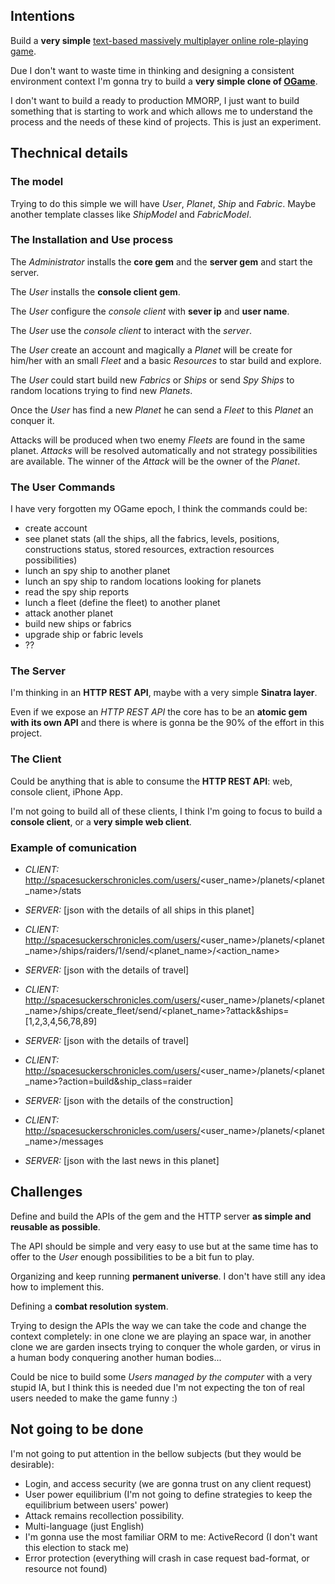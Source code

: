 ## Intentions

Build a **very simple** [text-based massively multiplayer online role-playing game](http://en.wikipedia.org/wiki/List_of_text-based_MMORPGs).

Due I don't want to waste time in thinking and designing a consistent environment context I'm gonna try to build a **very simple clone of [OGame](http://en.wikipedia.org/wiki/OGame)**.

I don't want to build a ready to production MMORP, I just want to build something that is starting to work and which allows me to understand the process and the needs of these kind of projects. This is just an experiment.


## Thechnical details

### The model

Trying to do this simple we will have _User_, _Planet_, _Ship_ and _Fabric_. Maybe another template classes like _ShipModel_ and _FabricModel_.


### The Installation and Use process 

The _Administrator_ installs the **core gem** and the **server gem** and start the server.

The _User_ installs the **console client gem**.

The _User_ configure the _console client_ with **sever ip** and **user name**.

The _User_ use the _console client_ to interact with the _server_.

The _User_ create an account and magically a _Planet_ will be create for him/her with an small _Fleet_ and a basic _Resources_ to star build and explore.

The _User_ could start build new _Fabrics_ or _Ships_ or send _Spy Ships_ to random locations trying to find new _Planets_.

Once the _User_ has find a new _Planet_ he can send a _Fleet_ to this _Planet_ an conquer it.
 
Attacks will be produced when two enemy _Fleets_ are found in the same planet. _Attacks_ will be resolved automatically and not strategy possibilities are available. The winner of the _Attack_ will be the owner of the _Planet_.

### The User Commands

I have very forgotten my OGame epoch, I think the commands could be:

* create account
* see planet stats (all the ships, all the fabrics, levels, positions, constructions status, stored resources, extraction resources possibilities)
* lunch an spy ship to another planet
* lunch an spy ship to random locations looking for planets
* read the spy ship reports
* lunch a fleet (define the fleet) to another planet
* attack another planet
* build new ships or fabrics
* upgrade ship or fabric levels
* ??


### The Server

I'm thinking in an **HTTP REST API**, maybe with a very simple **Sinatra layer**.

Even if we expose an _HTTP REST API_ the core has to be an **atomic gem with its own API** and there is where is gonna be the 90% of the effort in this project. 

### The Client

Could be anything that is able to consume the **HTTP REST API**: web, console client, iPhone App.

I'm not going to build all of these clients, I think I'm going to focus to build a **console client**, or a **very simple web client**.

### Example of comunication

- _CLIENT:_ http://spacesuckerschronicles.com/users/<user_name>/planets/<planet_name>/stats
- _SERVER:_ [json with the details of all ships in this planet]
  
- _CLIENT:_ http://spacesuckerschronicles.com/users/<user_name>/planets/<planet_name>/ships/raiders/1/send/<planet_name>/<action_name>
- _SERVER:_ [json with the details of travel]
  
- _CLIENT:_ http://spacesuckerschronicles.com/users/<user_name>/planets/<planet_name>/ships/create_fleet/send/<planet_name>?attack&ships=[1,2,3,4,56,78,89]
- _SERVER:_ [json with the details of travel]
  
- _CLIENT:_ http://spacesuckerschronicles.com/users/<user_name>/planets/<planet_name>?action=build&ship_class=raider
- _SERVER:_ [json with the details of the construction]
  
- _CLIENT:_ http://spacesuckerschronicles.com/users/<user_name>/planets/<planet_name>/messages
- _SERVER:_ [json with the last news in this planet]
  
  

## Challenges

Define and build the APIs of the gem and the HTTP server **as simple and reusable as possible**.

The API should be simple and very easy to use but at the same time has to offer to the _User_ enough possibilities to be a bit fun to play.

Organizing and keep running **permanent universe**. I don't have still any idea how to implement this.

Defining a **combat resolution system**.

Trying to design the APIs the way we can take the code and change the context completely: in one clone we are playing an space war, in another clone we are garden insects trying to conquer the whole garden, or virus in a human body conquering another human bodies...

Could be nice to build some _Users managed by the computer_ with a very stupid IA, but I think this is needed due I'm not expecting the ton of real users needed to make the game funny :)

## Not going to be done

I'm not going to put attention in the bellow subjects (but they would be desirable):

* Login, and access security (we are gonna trust on any client request)
* User power equilibrium (I'm not going to define strategies to keep the equilibrium between users' power)
* Attack remains recollection possibility. 
* Multi-language (just English)
* I'm gonna use the most familiar ORM to me: ActiveRecord (I don't want this election to stack me)
* Error protection (everything will crash in case request bad-format, or resource not found)